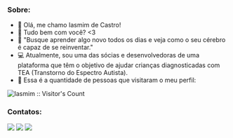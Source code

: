 ### Sobre:

- 👋 Olá, me chamo Iasmim de Castro!
- 👀 Tudo bem com você? <3
- 🌱 "Busque aprender algo novo todos os dias e veja como o seu cérebro é capaz de se reinventar."
- 💻 Atualmente, sou uma das sócias e desenvolvedoras de uma plataforma que têm o objetivo de ajudar 
  crianças diagnosticadas com TEA (Transtorno do Espectro Autista).
- 💁 Essa é a quantidade de pessoas que visitaram o meu perfil:
<img src="https://profile-counter.glitch.me/{Iasmim20}/count.svg" alt="Iasmim :: Visitor's Count" />

### Contatos:
<div>
<a href="https://www.instagram.com/iasmim_gondim/" target="_blank"><img src="https://img.shields.io/badge/-Instagram-%23E4405F?style=for-the-badge&logo=instagram&logoColor=white" target="_blank"></a>
<a href = "mailto:iasmim20.gondim@gmail.com"><img src="https://img.shields.io/badge/Gmail-D14836?style=for-the-badge&logo=gmail&logoColor=white" target="_blank"></a>
<a href="https://lattes.cnpq.br/8147886412140406" target="_blank"><img src="https://img.shields.io/badge/-Currículo Lattes-%230077B5?style=for-the-badge&logo=lattes&logoColor=white" target="_blank"></a>
</div><br>


